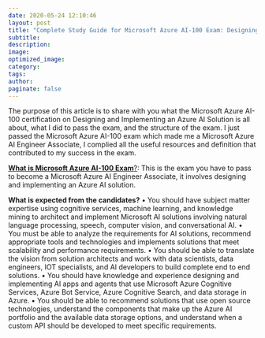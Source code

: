 ```yaml
---
date: 2020-05-24 12:10:46
layout: post
title: "Complete Study Guide for Microsoft Azure AI-100 Exam: Designing and Implement an Azure AI Solution"
subtitle:
description:
image:
optimized_image:
category:
tags:
author:
paginate: false
---
```


The purpose of this article is to share with you what the Microsoft Azure AI-100 certification on Designing and Implementing an Azure AI Solution is all about, what I did to pass the exam, and the structure of the exam. 
I just passed the Microsoft Azure AI-100 exam which made me a Microsoft Azure AI Engineer Associate, I complied all the useful resources and definition that contributed to my success in the exam. 

[**What is Microsoft Azure AI-100 Exam**?](https://docs.microsoft.com/en-us/learn/certifications/azure-ai-engineer): This is the exam you have to pass to become a Microsoft Azure AI Engineer Associate, it involves designing and implementing an Azure AI solution. 

**What is expected from the candidates?** 
•	You should have subject matter expertise using cognitive services, machine learning, and knowledge mining to architect and implement Microsoft AI solutions involving natural language processing, speech, computer vision, and conversational AI.
•	You must be able to analyze the requirements for AI solutions, recommend appropriate tools and technologies and implements solutions that meet scalability and performance requirements.
•	You should be able to translate the vision from solution architects and work with data scientists, data engineers, IOT specialists, and AI developers to build complete end to end solutions.
•	You should have knowledge and experience designing and implementing AI apps and agents that use Microsoft Azure Cognitive Services, Azure Bot Service, Azure Cognitive Search, and data storage in Azure.
•	You should be able to recommend solutions that use open source technologies, understand the components that make up the Azure AI portfolio and the available data storage options, and understand when a custom API should be developed to meet specific requirements.



